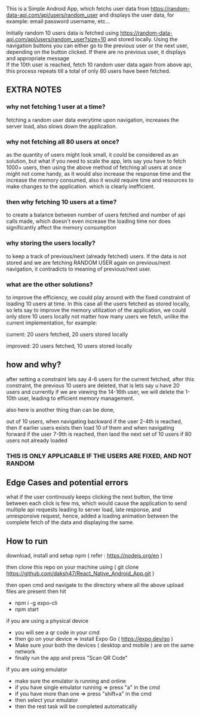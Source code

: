 This is a Simple Android App, which fetchs user data from https://random-data-api.com/api/users/random_user and displays the user data,
for example:
	email
	password
	username, etc...
	

Initially random 10 users data is fetched using https://random-data-api.com/api/users/random_user?size=10 and stored locally. Using the navigation buttons you can either go to the previous user or the next user, depending on the button clicked. 
	If there are no previous user, it displays and appropriate message  
	If the 10th user is reached, fetch 10 random user data again from above api, this process repeats till a total of only 80 users have been fetched.

## EXTRA NOTES

### why not fetching 1 user at a time?

fetching a random user data everytime upon navigation, increases the server load, also slows down the application.

### why not fetching all 80 users at once?

as the quantity of users might look small, it could be considered as an solution, but what if you need to scale the app, lets say you have to fetch 1000+ users, then using the above method of fetching all users at once might not come handy, as it would also increase the response time and the increase the memory consumed, also it would require time and resources to make changes to the application. which is clearly inefficient.

### then why fetching 10 users at a time?

to create a balance between number of users fetched and number of api calls made, which doesn't even increase the loading time nor does significantly affect the memory consumption

### why storing the users locally?

to keep a track of previous/next (already fetched) users. If the data is not stored and we are fetching RANDOM USER again on previous/next navigation, it contradicts to meaning of previous/next user.

### what are the other solutions?

to improve the efficiency, we could play around with the fixed constraint of loading 10 users at time. In this case all the users fetched as stored locally, so lets say to improve the memory utilization of the application, we could only store 10 users locally not matter how many users we fetch, unlike the current implementation, for example:

current:
	20 users fetched, 20 users stored locally
 
improved:
	20 users fetched, 10 users stored locally

## how and why?

after setting a constraint lets say 4-6 users for the current fetched, after this constraint, the previous 10 users are deleted, that is lets say u have 20 users and currently if we are viewing the 14-16th user, we will delete the 1-10th user, leading to efficient memory management.

also here is another thing than can be done,

out of 10 users, when navigating backward if the user 2-4th is reached, then if earlier users exists then load 10 of them and when navigating forward if the user 7-9th is reached, then laod the next set of 10 users if 80 users not already loaded

### THIS IS ONLY APPLICABLE IF THE USERS ARE FIXED, AND NOT RANDOM

## Edge Cases and potential errors

what if the user continously keeps clicking the next button, the time between each click is few ms, which would cause the application to send multiple api requests leading to server load, late response, and unresponsive request, hence, added a loading animation between the complete fetch of the data and displaying the same.

## How to run

download, install and setup npm ( refer : https://nodejs.org/en )

then clone this repo on your machine using ( git clone https://github.com/daksh47/React_Native_Android_App.git )

then open cmd and navigate to the directory where all the above upload files are present then hit
 - npm i -g expo-cli
 - npm start

if you are using a physical device
 - you will see a qr code in your cmd
 - then go on your device => install Expo Go ( https://expo.dev/go )
 - Make sure your both the devices ( desktop and mobile ) are on the same network
 - finally run the app and press "Scan QR Code"

if you are using emulator
 - make sure the emulator is running and online
 - if you have single emulator running => press "a" in the cmd
 - if you have more than one => press "shift+a" in the cmd
 - then select your emulator
 - then the rest task will be completed automatically
